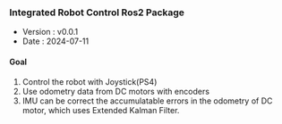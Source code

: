 ### Integrated Robot Control Ros2 Package

* Version : v0.0.1
* Date : 2024-07-11

#### Goal

1. Control the robot with Joystick(PS4)
2. Use odometry data from DC motors with encoders
3. IMU can be correct the accumulatable errors in the odometry of DC motor, which uses Extended Kalman Filter.
